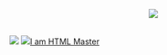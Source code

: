 <p align="center">
  <a href="https://skillicons.dev">
    <img src="https://skillicons.dev/icons?i=c,cs,cpp,java,php,py" />
  </a>
</p>
<br>
<a href="https://discord.gg/BmQ69VbfQQ"><img src="https://assets-global.website-files.com/6257adef93867e50d84d30e2/636e0b5061df29d55a92d945_full_logo_blurple_RGB.svg"></a>
<a href="https://twitter.com/mktm235"><img src="https://cdn-icons-png.freepik.com/256/124/124021.png">I am HTML Master</a>
